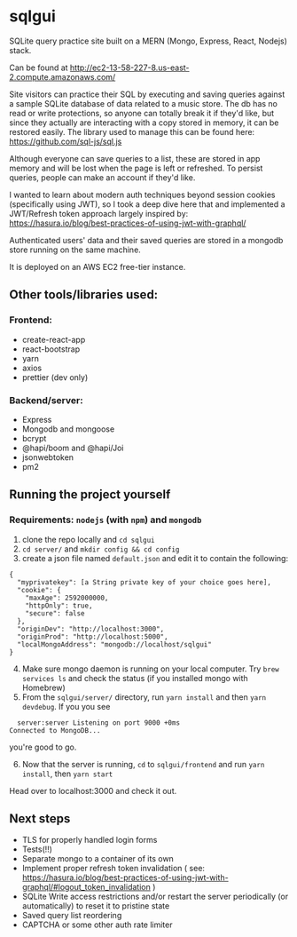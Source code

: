 # sqlgui
SQLite query practice site built on a MERN (Mongo, Express, React, Nodejs) stack.

Can be found at http://ec2-13-58-227-8.us-east-2.compute.amazonaws.com/

Site visitors can practice their SQL by executing and saving queries against a sample SQLite database of data related to a music store.
The db has no read or write protections, so anyone can totally break it if they'd like, but since they actually are interacting with a copy stored in memory, it can be restored easily.
The library used to manage this can be found here: https://github.com/sql-js/sql.js

Although everyone can save queries to a list, these are stored in app memory and will be lost when the page is left or refreshed. To persist queries, people can make an account if they'd like.

I wanted to learn about modern auth techniques beyond session cookies (specifically using JWT), so I took a deep dive here that and implemented a JWT/Refresh token approach largely inspired by: https://hasura.io/blog/best-practices-of-using-jwt-with-graphql/

Authenticated users' data and their saved queries are stored in a mongodb store running on the same machine. 

It is deployed on an AWS EC2 free-tier instance.

## Other tools/libraries used:
### Frontend:
- create-react-app
- react-bootstrap
- yarn
- axios
- prettier (dev only)

### Backend/server:
- Express
- Mongodb and mongoose
- bcrypt
- @hapi/boom and @hapi/Joi
- jsonwebtoken
- pm2

## Running the project yourself
### Requirements: `nodejs` (with `npm`) and `mongodb`
1. clone the repo locally and `cd sqlgui`
2. `cd server/` and `mkdir config && cd config` 
3. create a json file named `default.json` and edit it to contain the following:
```
{
  "myprivatekey": [a String private key of your choice goes here],
  "cookie": {
    "maxAge": 2592000000,
    "httpOnly": true,
    "secure": false
  },
  "originDev": "http://localhost:3000",
  "originProd": "http://localhost:5000",
  "localMongoAddress": "mongodb://localhost/sqlgui"
}
```
4. Make sure mongo daemon is running on your local computer. Try `brew services ls` and check the status (if you installed mongo with Homebrew)
5. From the  `sqlgui/server/` directory, run `yarn install` and then `yarn devdebug`. If you you see 
```
  server:server Listening on port 9000 +0ms
Connected to MongoDB...
``` 
you're good to go.

6. Now that the server is running,  `cd` to `sqlgui/frontend` and run `yarn install`, then `yarn start`

Head over to localhost:3000 and check it out.


## Next steps
- TLS for properly handled login forms
- Tests(!!)
- Separate mongo to a container of its own
- Implement proper refresh token invalidation ( see: https://hasura.io/blog/best-practices-of-using-jwt-with-graphql/#logout_token_invalidation )
- SQLite Write access restrictions and/or restart the server periodically (or automatically) to reset it to pristine state
- Saved query list reordering
- CAPTCHA or some other auth rate limiter
